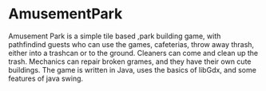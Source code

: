 # AmusementPark

Amusement Park is a simple tile based ,park building game, with pathfindind guests who can use the games, cafeterias, throw away thrash, either into a trashcan or to the ground. Cleaners can come and clean up the trash. Mechanics can repair broken grames, and they have their own cute buildings. 
The game is written in Java, uses the basics of libGdx, and some features of java swing.
